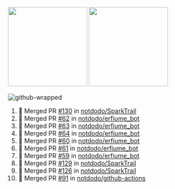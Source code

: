 <a href="https://github.com/notdodo"><img src="https://github-readme-stats.vercel.app/api?username=notdodo&count_private=true&theme=dark" height="180" /></a> <a href="https://github.com/notdodo"><img src="https://github-readme-stats.vercel.app/api/top-langs/?username=notdodo&langs_count=8&theme=dark&hide=tex,java,html,css&layout=compact" height="180" /></a>

![github-wrapped](https://github.com/notdodo/notdodo/assets/6991986/fb310ed4-7b6b-48dd-a447-4c85e6000edb)

<!--START_SECTION:activity-->
1. 🎉 Merged PR [#130](https://github.com/notdodo/SparkTrail/pull/130) in [notdodo/SparkTrail](https://github.com/notdodo/SparkTrail)
2. 🎉 Merged PR [#62](https://github.com/notdodo/erfiume_bot/pull/62) in [notdodo/erfiume_bot](https://github.com/notdodo/erfiume_bot)
3. 🎉 Merged PR [#63](https://github.com/notdodo/erfiume_bot/pull/63) in [notdodo/erfiume_bot](https://github.com/notdodo/erfiume_bot)
4. 🎉 Merged PR [#64](https://github.com/notdodo/erfiume_bot/pull/64) in [notdodo/erfiume_bot](https://github.com/notdodo/erfiume_bot)
5. 🎉 Merged PR [#60](https://github.com/notdodo/erfiume_bot/pull/60) in [notdodo/erfiume_bot](https://github.com/notdodo/erfiume_bot)
6. 🎉 Merged PR [#61](https://github.com/notdodo/erfiume_bot/pull/61) in [notdodo/erfiume_bot](https://github.com/notdodo/erfiume_bot)
7. 🎉 Merged PR [#59](https://github.com/notdodo/erfiume_bot/pull/59) in [notdodo/erfiume_bot](https://github.com/notdodo/erfiume_bot)
8. 🎉 Merged PR [#129](https://github.com/notdodo/SparkTrail/pull/129) in [notdodo/SparkTrail](https://github.com/notdodo/SparkTrail)
9. 🎉 Merged PR [#126](https://github.com/notdodo/SparkTrail/pull/126) in [notdodo/SparkTrail](https://github.com/notdodo/SparkTrail)
10. 🎉 Merged PR [#91](https://github.com/notdodo/github-actions/pull/91) in [notdodo/github-actions](https://github.com/notdodo/github-actions)
<!--END_SECTION:activity-->
